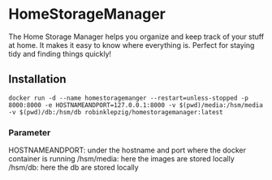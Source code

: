 # HomeStorageManager
The Home Storage Manager helps you organize and keep track of your stuff at home. It makes it easy to know where everything is. Perfect for staying tidy and finding things quickly!

## Installation
```
docker run -d --name homestoragemanger --restart=unless-stopped -p 8000:8000 -e HOSTNAMEANDPORT=127.0.0.1:8000 -v $(pwd)/media:/hsm/media -v $(pwd)/db:/hsm/db robinklepzig/homestoragemanager:latest
```

### Parameter
HOSTNAMEANDPORT: under the hostname and port where the docker container is running
/hsm/media: here the images are stored locally
/hsm/db: here the db are stored locally
